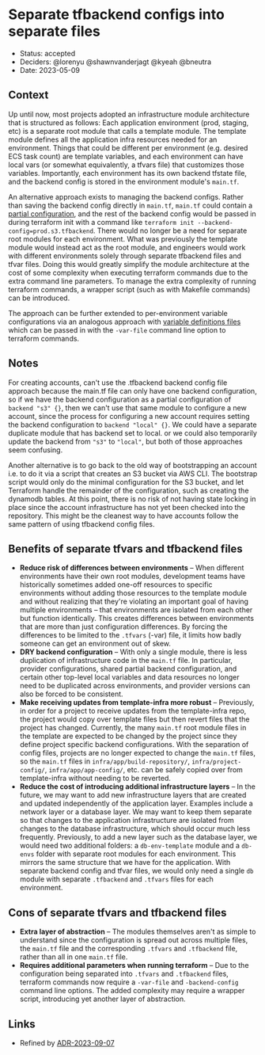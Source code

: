 # Separate tfbackend configs into separate files

- Status: accepted
- Deciders: @lorenyu @shawnvanderjagt @kyeah @bneutra
- Date: 2023-05-09

## Context

Up until now, most projects adopted an infrastructure module architecture that is structured as follows: Each application environment (prod, staging, etc) is a separate root module that calls a template module. The template module defines all the application infra resources needed for an environment. Things that could be different per environment (e.g. desired ECS task count) are template variables, and each environment can have local vars (or somewhat equivalently, a tfvars file) that customizes those variables. Importantly, each environment has its own backend tfstate file, and the backend config is stored in the environment module's `main.tf`.

An alternative approach exists to managing the backend configs. Rather than saving the backend config directly in `main.tf`, `main.tf` could contain a [partial configuration](https://developer.hashicorp.com/terraform/language/backend#partial-configuration), and the rest of the backend config would be passed in during terraform init with a command like `terraform init --backend-config=prod.s3.tfbackend`. There would no longer be a need for separate root modules for each environment. What was previously the template module would instead act as the root module, and engineers would work with different environments solely through separate tfbackend files and tfvar files. Doing this would greatly simplify the module architecture at the cost of some complexity when executing terraform commands due to the extra command line parameters. To manage the extra complexity of running terraform commands, a wrapper script (such as with Makefile commands) can be introduced.

The approach can be further extended to per-environment variable configurations via an analogous approach with [variable definitions files](https://developer.hashicorp.com/terraform/language/values/variables#variable-definitions-tfvars-files) which can be passed in with the `-var-file` command line option to terraform commands.

## Notes

For creating accounts, can't use the .tfbackend backend config file approach because the main.tf file can only have one backend configuration, so if we have the backend configuration as a partial configuration of `backend "s3" {}`, then we can't use that same module to configure a new account, since the process for configuring a new account
requires setting the backend configuration to `backend "local" {}`. We could have a separate duplicate module that has backend set to local. or we could also temporarily update the backend from `"s3"` to `"local"`, but both of those approaches seem confusing.

Another alternative is to go back to the old way of bootstrapping an account i.e. to do it via a script that creates an S3 bucket via AWS CLI. The bootstrap script would only do the minimal configuration for the S3 bucket, and let Terraform handle the remainder of the configuration, such as creating the dynamodb tables. At this point, there is no risk of not having state locking in place since the account infrastructure has not yet been checked into the repository. This might be the cleanest way to have accounts follow the same pattern of using tfbackend config files.

## Benefits of separate tfvars and tfbackend files

- **Reduce risk of differences between environments** – When different environments have their own root modules, development teams have historically sometimes added one-off resources to specific environments without adding those resources to the template module and without realizing that they're violating an important goal of having multiple environments – that environments are isolated from each other but function identically. This creates differences between environments that are more than just configuration differences. By forcing the differences to be limited to the `.tfvars` (-var) file, it limits how badly someone can get an environment out of skew.
- **DRY backend configuration** – With only a single module, there is less duplication of infrastructure code in the `main.tf` file. In particular, provider configurations, shared partial backend configuration, and certain other top-level local variables and data resources no longer need to be duplicated across environments, and provider versions can also be forced to be consistent.
- **Make receiving updates from template-infra more robust** – Previously, in order for a project to receive updates from the template-infra repo, the project would copy over template files but then revert files that the project has changed. Currently, the many `main.tf` root module files in the template are expected to be changed by the project since they define project specific backend configurations. With the separation of config files, projects are no longer expected to change the `main.tf` files, so the `main.tf` files in `infra/app/build-repository/`, `infra/project-config/`, `infra/app/app-config/`, etc. can be safely copied over from template-infra without needing to be reverted.
- **Reduce the cost of introducing additional infrastructure layers** – In the future, we may want to add new infrastructure layers that are created and updated independently of the application layer. Examples include a network layer or a database layer. We may want to keep them separate so that changes to the application infrastructure are isolated from changes to the database infrastructure, which should occur much less frequently. Previously, to add a new layer such as the database layer, we would need two additional folders: a `db-env-template` module and a `db-envs` folder with separate root modules for each environment. This mirrors the same structure that we have for the application. With separate backend config and tfvar files, we would only need a single `db` module with separate `.tfbackend` and `.tfvars` files for each environment.

## Cons of separate tfvars and tfbackend files

- **Extra layer of abstraction** – The modules themselves aren't as simple to understand since the configuration is spread out across multiple files, the `main.tf` file and the corresponding `.tfvars` and `.tfbackend` file, rather than all in one `main.tf` file.
- **Requires additional parameters when running terraform** – Due to the configuration being separated into `.tfvars` and `.tfbackend` files, terraform commands now require a `-var-file` and `-backend-config` command line options. The added complexity may require a wrapper script, introducing yet another layer of abstraction.

## Links

- Refined by [ADR-2023-09-07](./2023-09-07-consolidate-infra-config-from-tfvars-files-into-config-module.md)
